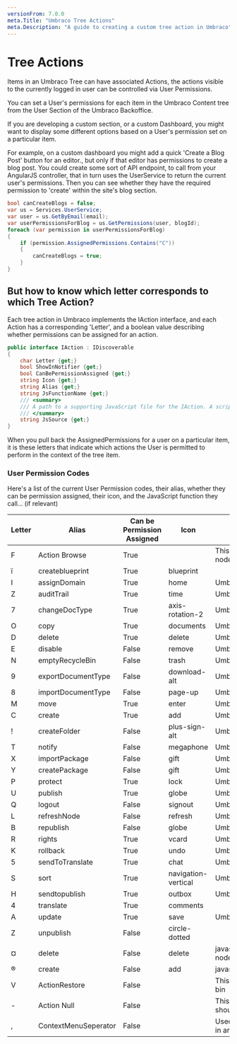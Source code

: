 ```yaml
---
versionFrom: 7.0.0
meta.Title: "Umbraco Tree Actions"
meta.Description: "A guide to creating a custom tree action in Umbraco"
---
```


# Tree Actions

Items in an Umbraco Tree can have associated Actions, the actions visible to the currently logged in user can be controlled via User Permissions.

You can set a User's permissions for each item in the Umbraco Content tree from the User Section of the Umbraco Backoffice.

If you are developing a custom section, or a custom Dashboard, you might want to display some different options based on a User's permission set on a particular item.

For example, on a custom dashboard you might add a quick 'Create a Blog Post' button for an editor., but only if that editor has permissions to create a blog post. You could create some sort of API endpoint, to call from your AngularJS controller, that in turn uses the UserService to return the current user's permissions. Then you can see whether they have the required permission to 'create' within the site's blog section.

```csharp
bool canCreateBlogs = false;
var us = Services.UserService;
var user = us.GetByEmail(email);
var userPermissionsForBlog = us.GetPermissions(user, blogId);
foreach (var permission in userPermissionsForBlog)
{
    if (permission.AssignedPermissions.Contains("C"))
    {
        canCreateBlogs = true;
    }
}
```

## But how to know which letter corresponds to which Tree Action?

Each tree action in Umbraco implements the IAction interface, and each Action has a corresponding 'Letter', and a boolean value describing whether permissions can be assigned for an action.

```csharp
public interface IAction : IDiscoverable
{
    char Letter {get;}
    bool ShowInNotifier {get;}
    bool CanBePermissionAssigned {get;}
    string Icon {get;}
    string Alias {get;}
    string JsFunctionName {get;}
    /// <summary>
    /// A path to a supporting JavaScript file for the IAction. A script tag will be rendered out with the reference to the  JavaScript file.
    /// </summary>
    string JsSource {get;}
}
```

When you pull back the AssignedPermissions for a user on a particular item, it is these letters that indicate which actions the User is permitted to perform in the context of the tree item.

### User Permission Codes

Here's a list of the current User Permission codes, their alias, whether they can be permission assigned, their icon, and the JavaScript function they call... (if relevant)

| Letter | Alias                | Can be Permission Assigned | Icon                | JavaScript Function                                                                                                                     |
|--------|----------------------|----------------------------|---------------------|-----------------------------------------------------------------------------------------------------------------------------------------|
| F      | Action Browse        | True                       |                     | This action is used as a security constraint that grants a user the ability to view nodes in a tree that has permissions applied to it. |
| ï      | createblueprint      | True                       | blueprint           |                                                                                                                                         |
| I      | assignDomain         | True                       | home                | UmbClientMgr.appActions().actionAssignDomain()                                                                                          |
| Z      | auditTrail           | True                       | time                | UmbClientMgr.appActions().actionAudit()                                                                                                 |
| 7      | changeDocType        | True                       | axis-rotation-2     | UmbClientMgr.appActions().actionChangeDocType()                                                                                         |
| O      | copy                 | True                       | documents           | UmbClientMgr.appActions().actionCopy()                                                                                                  |
| D      | delete               | True                       | delete              | UmbClientMgr.appActions().actionDelete()                                                                                                |
| E      | disable              | False                      | remove              | UmbClientMgr.appActions().actionDisable()                                                                                               |
| N      | emptyRecycleBin      | False                      | trash               | UmbClientMgr.appActions().actionEmptyTranscan()                                                                                         |
| 9      | exportDocumentType   | False                      | download-alt        | UmbClientMgr.appActions().actionExport()                                                                                                |
| 8      | importDocumentType   | False                      | page-up             | UmbClientMgr.appActions().actionImport()                                                                                                |
| M      | move                 | True                       | enter               | UmbClientMgr.appActions().actionMove()                                                                                                  |
| C      | create               | True                       | add                 | UmbClientMgr.appActions().actionNew()                                                                                                   |
| !      | createFolder         | False                      | plus-sign-alt       | UmbClientMgr.appActions().actionNewFolder()                                                                                             |
| T      | notify               | False                      | megaphone           | UmbClientMgr.appActions().actionNotify()                                                                                                |
| X      | importPackage        | False                      | gift                | UmbClientMgr.appActions().actionPackage()                                                                                               |
| Y      | createPackage        | False                      | gift                | UmbClientMgr.appActions().actionPackageCreate()                                                                                         |
| P      | protect              | True                       | lock                | UmbClientMgr.appActions().actionProtect()                                                                                               |
| U      | publish              | True                       | globe               | UmbClientMgr.appActions().actionPublish()                                                                                               |
| Q      | logout               | False                      | signout             | UmbClientMgr.appActions().actionQuit()                                                                                                  |
| L      | refreshNode          | False                      | refresh             | UmbClientMgr.appActions().actionRefresh()                                                                                               |
| B      | republish            | False                      | globe               | UmbClientMgr.appActions().actionRePublish()                                                                                             |
| R      | rights               | True                       | vcard               | UmbClientMgr.appActions().actionRights()                                                                                                |
| K      | rollback             | True                       | undo                | UmbClientMgr.appActions().actionRollback()                                                                                              |
| 5      | sendToTranslate      | True                       | chat                | UmbClientMgr.appActions().actionSendToTranslate()                                                                                       |
| S      | sort                 | True                       | navigation-vertical | UmbClientMgr.appActions().actionSort()                                                                                                  |
| H      | sendtopublish        | True                       | outbox              | UmbClientMgr.appActions().actionToPublish()                                                                                             |
| 4      | translate            | True                       | comments            |                                                                                                                                         |
| A      | update               | True                       | save                | UmbClientMgr.appActions().actionUpdate()                                                                                                |
| Z      | unpublish            | False                      | circle-dotted       |                                                                                                                                         |
| ¤      | delete               | False                      | delete              | javascript:actionDeleteRelationType(UmbClientMgr.mainTree().getActionNode(). nodeId,UmbClientMgr.mainTree().getActionNode().nodeName);   |
| ®      | create               | False                      | add                 | javascript:actionNewRelationType();                                                                                                     |
| V      | ActionRestore        | False                      |                     | This action is invoked when the content item is to be restored from the recycle bin                                                     |
| -      | Action Null          | False                      |                     | This is used internally to assign no permissions to a node for a user and shouldn't be used in code                                     |
| ,      | ContextMenuSeperator | False                      |                     | Used to define context menu separator items. This should not be used directly in any code except for creating menus              |
